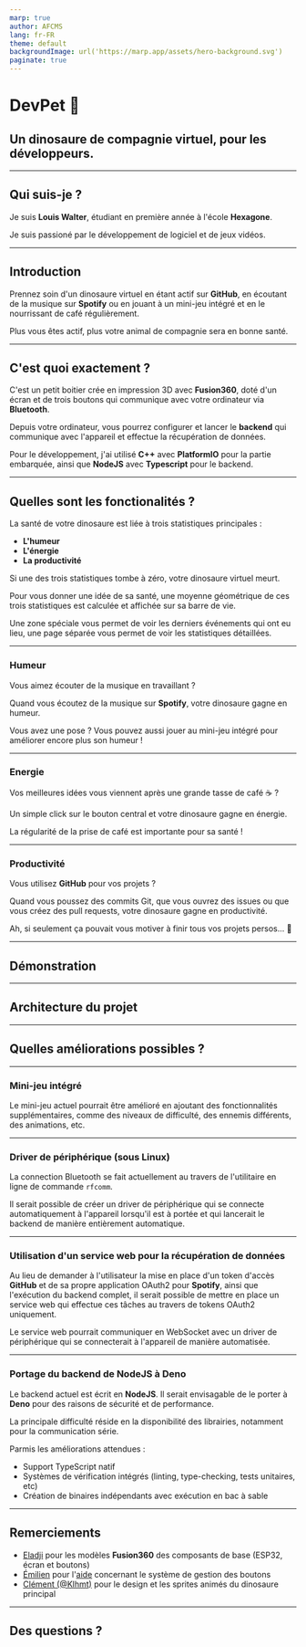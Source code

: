 ```yaml
---
marp: true
author: AFCMS
lang: fr-FR
theme: default
backgroundImage: url('https://marp.app/assets/hero-background.svg')
paginate: true
---
```


<!--
SPDX-FileCopyrightText: 2024 AFCMS <afcm.contact@gmail.com>
SPDX-License-Identifier: GPL-3.0-or-later
-->

# DevPet 🦖

## Un dinosaure de compagnie virtuel, pour les développeurs.

---

## Qui suis-je ?

Je suis **Louis Walter**, étudiant en première année à l'école **Hexagone**.

Je suis passioné par le développement de logiciel et de jeux vidéos.

---

## Introduction

Prennez soin d'un dinosaure virtuel en étant actif sur **GitHub**, en écoutant de la musique sur **Spotify** ou en jouant à un mini-jeu intégré et en le nourrissant de café régulièrement.

Plus vous êtes actif, plus votre animal de compagnie sera en bonne santé.

---

## C'est quoi exactement ?

C'est un petit boitier crée en impression 3D avec **Fusion360**, doté d'un écran et de trois boutons qui communique avec votre ordinateur via **Bluetooth**.

Depuis votre ordinateur, vous pourrez configurer et lancer le **backend** qui communique avec l'appareil et effectue la récupération de données.

Pour le développement, j'ai utilisé **C++** avec **PlatformIO** pour la partie embarquée, ainsi que **NodeJS** avec **Typescript** pour le backend.

---

## Quelles sont les fonctionalités ?

La santé de votre dinosaure est liée à trois statistiques principales :

-   **L'humeur**
-   **L'énergie**
-   **La productivité**

Si une des trois statistiques tombe à zéro, votre dinosaure virtuel meurt.

Pour vous donner une idée de sa santé, une moyenne géométrique de ces trois statistiques est calculée et affichée sur sa barre de vie.

Une zone spéciale vous permet de voir les derniers événements qui ont eu lieu, une page séparée vous permet de voir les statistiques détaillées.

---

### Humeur

Vous aimez écouter de la musique en travaillant ?

Quand vous écoutez de la musique sur **Spotify**, votre dinosaure gagne en humeur.

Vous avez une pose ? Vous pouvez aussi jouer au mini-jeu intégré pour améliorer encore plus son humeur !

---

### Energie

Vos meilleures idées vous viennent après une grande tasse de café ☕ ?

Un simple click sur le bouton central et votre dinosaure gagne en énergie.

La régularité de la prise de café est importante pour sa santé !

---

### Productivité

Vous utilisez **GitHub** pour vos projets ?

Quand vous poussez des commits Git, que vous ouvrez des issues ou que vous créez des pull requests, votre dinosaure gagne en productivité.

Ah, si seulement ça pouvait vous motiver à finir tous vos projets persos... 🤔

---

## Démonstration

---

## Architecture du projet

---

## Quelles améliorations possibles ?

---

### Mini-jeu intégré

Le mini-jeu actuel pourrait être amélioré en ajoutant des fonctionnalités supplémentaires, comme des niveaux de difficulté, des ennemis différents, des animations, etc.

---

### Driver de périphérique (sous Linux)

La connection Bluetooth se fait actuellement au travers de l'utilitaire en ligne de commande `rfcomm`.

Il serait possible de créer un driver de périphérique qui se connecte automatiquement à l'appareil lorsqu'il est à portée et qui lancerait le backend de manière entièrement automatique.

---

### Utilisation d'un service web pour la récupération de données

Au lieu de demander à l'utilisateur la mise en place d'un token d'accès **GitHub** et de sa propre application OAuth2 pour **Spotify**, ainsi que l'exécution du backend complet, il serait possible de mettre en place un service web qui effectue ces tâches au travers de tokens OAuth2 uniquement.

Le service web pourrait communiquer en WebSocket avec un driver de périphérique qui se connecterait à l'appareil de manière automatisée.

---

### Portage du backend de NodeJS à Deno

Le backend actuel est écrit en **NodeJS**. Il serait envisagable de le porter à **Deno** pour des raisons de sécurité et de performance.

La principale difficulté réside en la disponibilité des librairies, notamment pour la communication série.

Parmis les améliorations attendues :

-   Support TypeScript natif
-   Systèmes de vérification intégrés (linting, type-checking, tests unitaires, etc)
-   Création de binaires indépendants avec exécution en bac à sable

---

## Remerciements

-   [Eladji](https://github.com/eladji) pour les modèles **Fusion360** des composants de base (ESP32, écran et boutons)
-   [Émilien](https://github.com/AKArien0) pour l'[aide](https://github.com/AKArien0/arduino-input-handler) concernant le système de gestion des boutons
-   [Clément (@Klhmt)](https://github.com/Klhmt) pour le design et les sprites animés du dinosaure principal

---

## Des questions ?
